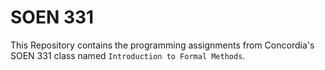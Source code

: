 # SOEN 331

This Repository contains the programming assignments from Concordia's SOEN 331 class named `Introduction to Formal Methods`.
